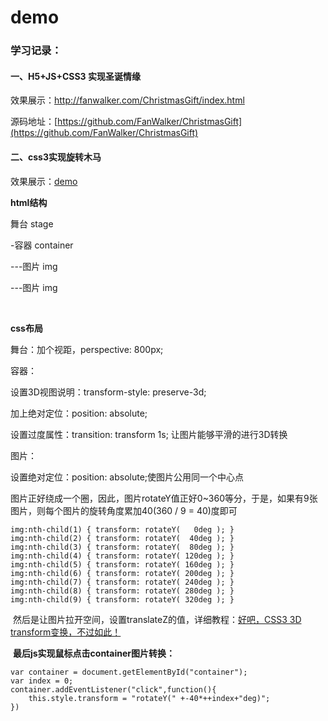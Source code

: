 # demo

### 学习记录：

#### 一、H5+JS+CSS3 实现圣诞情缘

效果展示：http://fanwalker.com/ChristmasGift/index.html

源码地址：[https://github.com/FanWalker/ChristmasGift](https://github.com/FanWalker/ChristmasGift)

#### 二、css3实现旋转木马

效果展示：[demo](http://fanwalker.com/learn/merry-go-round/carousel.html)

**html结构**

舞台 stage

 -容器 container
  
   ---图片 img
    
   ---图片 img

       
       
**css布局**

舞台：加个视距，perspective: 800px;

容器：

设置3D视图说明：transform-style: preserve-3d;
  
加上绝对定位：position: absolute;
  
设置过度属性：transition: transform 1s; 让图片能够平滑的进行3D转换
  
图片：

设置绝对定位：position: absolute;使图片公用同一个中心点
  
图片正好绕成一个圈，因此，图片rotateY值正好0~360等分，于是，如果有9张图片，则每个图片的旋转角度累加40(360 / 9 = 40)度即可
  
  ```
  img:nth-child(1) { transform: rotateY(   0deg ); }
  img:nth-child(2) { transform: rotateY(  40deg ); }
  img:nth-child(3) { transform: rotateY(  80deg ); }
  img:nth-child(4) { transform: rotateY( 120deg ); }
  img:nth-child(5) { transform: rotateY( 160deg ); }
  img:nth-child(6) { transform: rotateY( 200deg ); }
  img:nth-child(7) { transform: rotateY( 240deg ); }
  img:nth-child(8) { transform: rotateY( 280deg ); }
  img:nth-child(9) { transform: rotateY( 320deg ); }
  ```
  然后是让图片拉开空间，设置translateZ的值，详细教程：[好吧，CSS3 3D transform变换，不过如此！](http://www.zhangxinxu.com/wordpress/2012/09/css3-3d-transform-perspective-animate-transition/)
  
  
  **最后js实现鼠标点击container图片转换：**
  

	var container = document.getElementById("container");
	var index = 0;
	container.addEventListener("click",function(){
		this.style.transform = "rotateY(" +-40*++index+"deg)";
	})

